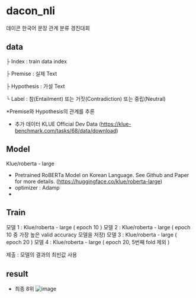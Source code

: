 # dacon_nli
데이콘 한국어 문장 관계 분류 경진대회

## data
├ Index : train data index

├ Premise : 실제 Text

├ Hypothesis : 가설 Text

└ Label : 참(Entailment) 또는 거짓(Contradiction) 또는 중립(Neutral)



*Premise와 Hypothesis의 관계를 추론

- 추가 데이터
KLUE Official Dev Data  (https://klue-benchmark.com/tasks/68/data/download)

## Model
 Klue/roberta - large
 - Pretrained RoBERTa Model on Korean Language. See Github and Paper for more details.
 (https://huggingface.co/klue/roberta-large)
 - optimizer : Adamp
 - 
## Train
모델 1 : Klue/roberta - large ( epoch 10 )
모델 2 : Klue/roberta - large ( epoch 10 중 가장 높은 valid accuracy 모델을 저장)
모델 3 : Klue/roberta - large ( epoch 20 )
모델 4 : Klue/roberta - large ( epoch 20,  5번째 fold 제외 )

제출 : 모델의 결과의 최빈값 사용

## result
- 최종 8위
![image](https://user-images.githubusercontent.com/81752763/172536100-c366bd57-4a3f-4b32-bcdf-2f146447c7f2.png)
